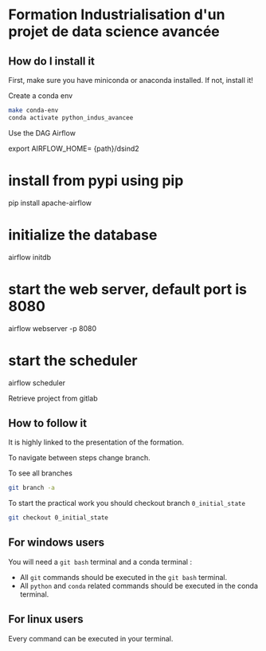 # Formation Industrialisation d'un projet de data science avancée

## How do I install it

First, make sure you have miniconda or anaconda installed. If not, install it!

Create a conda env

```bash
make conda-env
conda activate python_indus_avancee
```

Use the DAG Airflow 

export AIRFLOW_HOME= {path}/dsind2

# install from pypi using pip
pip install apache-airflow

# initialize the database
airflow initdb

# start the web server, default port is 8080
airflow webserver -p 8080

# start the scheduler
airflow scheduler


Retrieve project from gitlab

## How to follow it

It is highly linked to the presentation of the formation.

To navigate between steps change branch.

To see all branches

```sh
git branch -a
```

To start the practical work you should checkout branch `0_initial_state`

```sh
git checkout 0_initial_state
```

## For windows users

You will need a `git bash` terminal and a conda terminal :

- All `git` commands should be executed in the `git bash` terminal.
- All `python` and `conda` related commands should be executed in the conda terminal.

## For linux users

Every command can be executed in your terminal.
